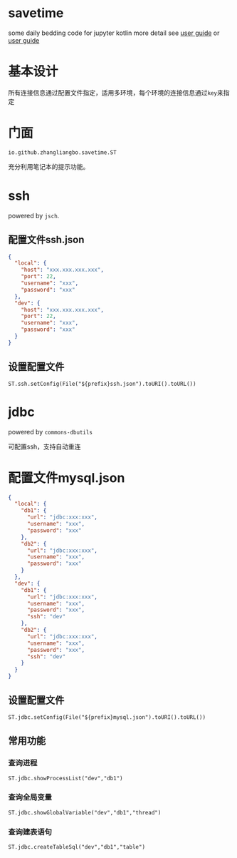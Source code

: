 # savetime

some daily bedding code for jupyter kotlin more detail
see [user guide](https://github.com/zhangliangbo/notebook/blob/main/savetime.ipynb)
or [user guide](http://nbviewer.org/github/zhangliangbo/notebook/blob/main/savetime.ipynb)

# 基本设计

所有连接信息通过配置文件指定，适用多环境，每个环境的连接信息通过`key`来指定

# 门面

```
io.github.zhangliangbo.savetime.ST
```

充分利用笔记本的提示功能。

# ssh

powered by `jsch`.

## 配置文件ssh.json

```json
{
  "local": {
    "host": "xxx.xxx.xxx.xxx",
    "port": 22,
    "username": "xxx",
    "password": "xxx"
  },
  "dev": {
    "host": "xxx.xxx.xxx.xxx",
    "port": 22,
    "username": "xxx",
    "password": "xxx"
  }
}
```

## 设置配置文件

```
ST.ssh.setConfig(File("${prefix}ssh.json").toURI().toURL())
```

# jdbc

powered by `commons-dbutils`

可配置ssh，支持自动重连

# 配置文件mysql.json

```json
{
  "local": {
    "db1": {
      "url": "jdbc:xxx:xxx",
      "username": "xxx",
      "password": "xxx"
    },
    "db2": {
      "url": "jdbc:xxx:xxx",
      "username": "xxx",
      "password": "xxx"
    }
  },
  "dev": {
    "db1": {
      "url": "jdbc:xxx:xxx",
      "username": "xxx",
      "password": "xxx",
      "ssh": "dev"
    },
    "db2": {
      "url": "jdbc:xxx:xxx",
      "username": "xxx",
      "password": "xxx",
      "ssh": "dev"
    }
  }
}
```

## 设置配置文件

```
ST.jdbc.setConfig(File("${prefix}mysql.json").toURI().toURL())
```

## 常用功能

### 查询进程
```
ST.jdbc.showProcessList("dev","db1")
```
### 查询全局变量
```
ST.jdbc.showGlobalVariable("dev","db1","thread")
```
### 查询建表语句
```
ST.jdbc.createTableSql("dev","db1","table")
```